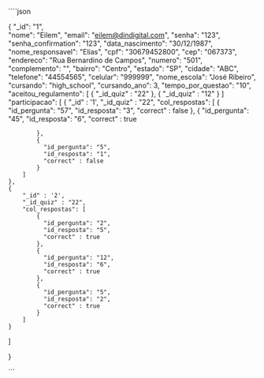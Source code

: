´´´´json

{
  "_id": "1",  
  "nome": "Eilem",
  "email": "eilem@dindigital.com",
  "senha": "123",
  "senha_confirmation": "123",
  "data_nascimento": "30/12/1987",
  "nome_responsavel": "Elias",
  "cpf": "30679452800",
  "cep": "067373",
  "endereco": "Rua Bernardino de Campos",
  "numero": "501",
  "complemento": "",
  "bairro": "Centro",
  "estado": "SP",
  "cidade": "ABC",
  "telefone": "44554565",
  "celular": "999999",
  "nome_escola": "José Ribeiro",
  "cursando": "high_school",
  "cursando_ano": 3,
  "tempo_por_questao": "10",
  "aceitou_regulamento": [
  	{
  		"_id_quiz" : "22"
  	},
  	{
  		"_id_quiz" : "12"
  	}
  ]
   "participacao": [
  	{
  		"_id" : '1',
  		"_id_quiz" : "22",
		"col_respostas": [
		    {
		      "id_pergunta": "57",
		      "id_resposta": "3",
		      "correct" : false
		    },
		    {
		      "id_pergunta": "45",
		      "id_resposta": "6",
		      "correct" : true

		    },
		    {
		      "id_pergunta": "5",
		      "id_resposta": "1",
		      "correct" : false
		    }
	    ]
  	},
  	{
  		"_id" : '2',
  		"_id_quiz" : "22",
		"col_respostas": [
		    {
		      "id_pergunta": "2",
		      "id_resposta": "5",
		      "correct" : true
		    },
		    {
		      "id_pergunta": "12",
		      "id_resposta": "6",
		      "correct" : true
		    },
		    {
		      "id_pergunta": "5",
		      "id_resposta": "2",
		      "correct" : true
		    }
	    ]
  	} 	
  ]

}


´´´